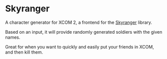 # Skyranger

A character generator for XCOM 2, a frontend for the [Skyranger](https://github.com/seqi/skyranger) library.

Based on an input, it will provide randomly generated soldiers with the given names.

Great for when you want to quickly and easily put your friends in XCOM, and then kill them.
